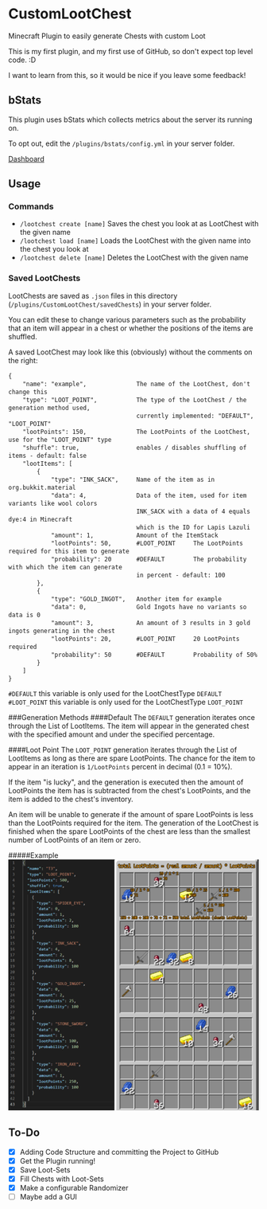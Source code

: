 # CustomLootChest
Minecraft Plugin to easily generate Chests with custom Loot

This is my first plugin, and my first use of GitHub, so don't expect top level code. :D

I want to learn from this, so it would be nice if you leave some feedback!

## bStats
This plugin uses bStats which collects metrics about the server its running on.

To opt out, edit the `/plugins/bstats/config.yml` in your server folder.

[Dashboard](https://bstats.org/plugin/bukkit/CustomLootChest/10538)

## Usage
### Commands
- `/lootchest create [name]`  Saves the chest you look at as LootChest with the given name
- `/lootchest load [name]`  Loads the LootChest with the given name into the chest you look at
- `/lootchest delete [name]`  Deletes the LootChest with the given name

### Saved LootChests
LootChests are saved as `.json` files in this directory (`/plugins/CustomLootChest/savedChests`)  in your server folder.

You can edit these to change various parameters such as the probability that an item will appear in a chest or
whether the positions of the items are shuffled.

A saved LootChest may look like this (obviously) without the comments on the right:

```
{
    "name": "example",              The name of the LootChest, don't change this
    "type": "LOOT_POINT",           The type of the LootChest / the generation method used, 
                                    currently implemented: "DEFAULT", "LOOT_POINT"
    "lootPoints": 150,              The LootPoints of the LootChest, use for the "LOOT_POINT" type
    "shuffle": true,                enables / disables shuffling of items - default: false
    "lootItems": [
        {
            "type": "INK_SACK",     Name of the item as in org.bukkit.material
            "data": 4,              Data of the item, used for item variants like wool colors
                                    INK_SACK with a data of 4 equals dye:4 in Minecraft
                                    which is the ID for Lapis Lazuli
            "amount": 1,            Amount of the ItemStack
            "lootPoints": 50,       #LOOT_POINT     The LootPoints required for this item to generate                       
            "probability": 20       #DEFAULT        The probability with which the item can generate
                                    in percent - default: 100
        },
        {
            "type": "GOLD_INGOT",   Another item for example
            "data": 0,              Gold Ingots have no variants so data is 0
            "amount": 3,            An amount of 3 results in 3 gold ingots generating in the chest
            "lootPoints": 20,       #LOOT_POINT     20 LootPoints required
            "probability": 50       #DEFAULT        Probability of 50%
        }
    ]    
}
```
`#DEFAULT` this variable is only used for the LootChestType `DEFAULT`
`#LOOT_POINT` this variable is only used for the LootChestType `LOOT_POINT`

###Generation Methods
####Default
The `DEFAULT` generation iterates once through the List of LootItems.
The item will appear in the generated chest with the specified amount and under the specified percentage.

####Loot Point
The `LOOT_POINT` generation iterates through the List of LootItems as long as there are spare LootPoints.
The chance for the item to appear in an iteration is `1/LootPoints` percent in decimal (0.1 = 10%).

If the item "is lucky", and the generation is executed then the amount of LootPoints
the item has is subtracted from the chest's LootPoints, and the item is added to the chest's inventory.

An item will be unable to generate if the amount of spare LootPoints is less than the LootPoints required for the item.
The generation of the LootChest is finished when the spare LootPoints of the chest are less than
the smallest number of LootPoints of an item or zero.

#####Example
![image1](CustomLootChest-LootPoint.png)

## To-Do
- [x] Adding Code Structure and committing the Project to GitHub
- [x] Get the Plugin running!
- [x] Save Loot-Sets
- [x] Fill Chests with Loot-Sets
- [x] Make a configurable Randomizer
- [ ] Maybe add a GUI

